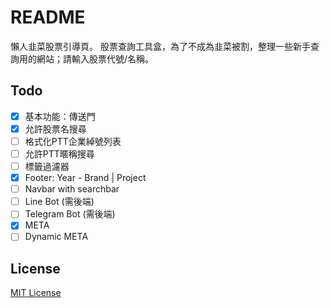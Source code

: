 # README

懶人韭菜股票引導頁。
股票查詢工具盒，為了不成為韭菜被割，整理一些新手查詢用的網站；請輸入股票代號/名稱。

## Todo

- [x] 基本功能：傳送門
- [x] 允許股票名搜尋
- [ ] 格式化PTT企業綽號列表
- [ ] 允許PTT暱稱搜尋
- [ ] 標籤過濾器
- [x] Footer: Year - Brand | Project
- [ ] Navbar with searchbar
- [ ] Line Bot (需後端)
- [ ] Telegram Bot (需後端)
- [x] META
- [ ] Dynamic META

## License

[MIT License](LINSENCE)